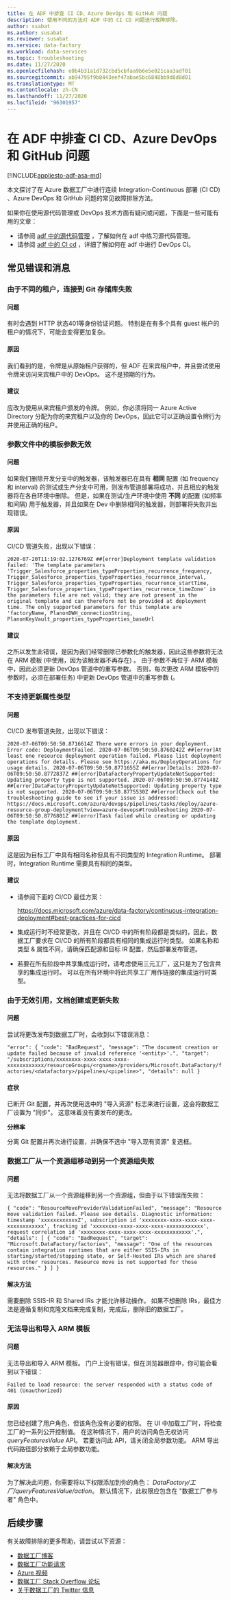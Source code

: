 ```yaml
---
title: 在 ADF 中排查 CI CD、Azure DevOps 和 GitHub 问题
description: 使用不同的方法对 ADF 中的 CI CD 问题进行故障排除。
author: ssabat
ms.author: susabat
ms.reviewer: susabat
ms.service: data-factory
ms.workload: data-services
ms.topic: troubleshooting
ms.date: 11/27/2020
ms.openlocfilehash: e0b4b31a1d732cbd5cbfaa9b6e5e021caa3adf01
ms.sourcegitcommit: ab94795f9b8443eef47abae5bc6848bb9d8d8d01
ms.translationtype: MT
ms.contentlocale: zh-CN
ms.lasthandoff: 11/27/2020
ms.locfileid: "96301957"
---
```

# <a name="troubleshoot-ci-cd-azure-devops-and-github-issues-in-adf"></a>在 ADF 中排查 CI CD、Azure DevOps 和 GitHub 问题 

[!INCLUDE[appliesto-adf-asa-md](includes/appliesto-adf-asa-md.md)]

本文探讨了在 Azure 数据工厂中进行连续 Integration-Continuous 部署 (CI CD) 、Azure DevOps 和 GitHub 问题的常见故障排除方法。

如果你在使用源代码管理或 DevOps 技术方面有疑问或问题，下面是一些可能有用的文章：

- 请参阅 [adf 中的源代码管理](source-control.md) ，了解如何在 adf 中练习源代码管理。 
- 请参阅  [adf 中的 CI cd](continuous-integration-deployment.md) ，详细了解如何在 adf 中进行 DevOps CI。
 
## <a name="common-errors-and-messages"></a>常见错误和消息

### <a name="connect-to-git-repository-failed-due-to-different-tenant"></a>由于不同的租户，连接到 Git 存储库失败

#### <a name="issue"></a>问题
    
有时会遇到 HTTP 状态401等身份验证问题。 特别是在有多个具有 guest 帐户的租户的情况下，可能会变得更加复杂。

#### <a name="cause"></a>原因

我们看到的是，令牌是从原始租户获得的，但 ADF 在来宾租户中，并且尝试使用令牌来访问来宾租户中的 DevOps。 这不是预期的行为。

#### <a name="recommendation"></a>建议

应改为使用从来宾租户颁发的令牌。 例如，你必须将同一 Azure Active Directory 分配为你的来宾租户以及你的 DevOps，因此它可以正确设置令牌行为并使用正确的租户。

### <a name="template-parameters-in-the-parameters-file-are-not-valid"></a>参数文件中的模板参数无效

#### <a name="issue"></a>问题

如果我们删除开发分支中的触发器，该触发器已在具有 **相同** 配置 (如 frequency 和 interval) 的测试或生产分支中可用，则发布管道部署将成功，并且相应的触发器将在各自环境中删除。 但是，如果在测试/生产环境中使用 **不同** 的配置 (如频率和间隔) 用于触发器，并且如果在 Dev 中删除相同的触发器，则部署将失败并出现错误。

#### <a name="cause"></a>原因

CI/CD 管道失败，出现以下错误：

`
2020-07-20T11:19:02.1276769Z ##[error]Deployment template validation failed: 'The template parameters 'Trigger_Salesforce_properties_typeProperties_recurrence_frequency, Trigger_Salesforce_properties_typeProperties_recurrence_interval, Trigger_Salesforce_properties_typeProperties_recurrence_startTime, Trigger_Salesforce_properties_typeProperties_recurrence_timeZone' in the parameters file are not valid; they are not present in the original template and can therefore not be provided at deployment time. The only supported parameters for this template are 'factoryName, PlanonDWH_connectionString, PlanonKeyVault_properties_typeProperties_baseUrl
`

#### <a name="recommendation"></a>建议

之所以发生此错误，是因为我们经常删除已参数化的触发器，因此这些参数将无法在 ARM 模板 (中使用，因为该触发器不再存在) 。 由于参数不再位于 ARM 模板中，因此必须更新 DevOps 管道中的重写参数。 否则，每次更改 ARM 模板中的参数时，必须在部署任务) 中更新 DevOps 管道中的重写参数 (。

### <a name="updating-property-type-is-not-supported"></a>不支持更新属性类型

#### <a name="issue"></a>问题

CI/CD 发布管道失败，出现以下错误：

`
2020-07-06T09:50:50.8716614Z There were errors in your deployment. Error code: DeploymentFailed.
2020-07-06T09:50:50.8760242Z ##[error]At least one resource deployment operation failed. Please list deployment operations for details. Please see https://aka.ms/DeployOperations for usage details.
2020-07-06T09:50:50.8771655Z ##[error]Details:
2020-07-06T09:50:50.8772837Z ##[error]DataFactoryPropertyUpdateNotSupported: Updating property type is not supported.
2020-07-06T09:50:50.8774148Z ##[error]DataFactoryPropertyUpdateNotSupported: Updating property type is not supported.
2020-07-06T09:50:50.8775530Z ##[error]Check out the troubleshooting guide to see if your issue is addressed: https://docs.microsoft.com/azure/devops/pipelines/tasks/deploy/azure-resource-group-deployment?view=azure-devops#troubleshooting
2020-07-06T09:50:50.8776801Z ##[error]Task failed while creating or updating the template deployment.
`

#### <a name="cause"></a>原因

这是因为目标工厂中具有相同名称但具有不同类型的 Integration Runtime。 部署时，Integration Runtime 需要具有相同的类型。

#### <a name="recommendation"></a>建议

- 请参阅下面的 CI/CD 最佳方案：

    https://docs.microsoft.com/azure/data-factory/continuous-integration-deployment#best-practices-for-cicd 
- 集成运行时不经常更改，并且在 CI/CD 中的所有阶段都是类似的，因此，数据工厂要求在 CI/CD 的所有阶段都具有相同的集成运行时类型。 如果名称和类型 & 属性不同，请确保匹配源和目标 IR 配置，然后部署发布管道。
- 若要在所有阶段中共享集成运行时，请考虑使用三元工厂，这只是为了包含共享的集成运行时。 可以在所有环境中将此共享工厂用作链接的集成运行时类型。

### <a name="document-creation-or-update-failed-because-of-invalid-reference"></a>由于无效引用，文档创建或更新失败

#### <a name="issue"></a>问题

尝试将更改发布到数据工厂时，会收到以下错误消息：

`
"error": {
        "code": "BadRequest",
        "message": "The document creation or update failed because of invalid reference '<entity>'.",
        "target": "/subscriptions/xxxxxxxx-xxxx-xxxx-xxxx-xxxxxxxxxxxx/resourceGroups/<rgname>/providers/Microsoft.DataFactory/factories/<datafactory>/pipelines/<pipeline>",
        "details": null
    }
`

#### <a name="symptom"></a>症状

已断开 Git 配置，并再次使用选中的 "导入资源" 标志来进行设置，这会将数据工厂设置为 "同步"。 这意味着没有要发布的更改。

**分辨率**

分离 Git 配置并再次进行设置，并确保不选中 "导入现有资源" 复选框。

### <a name="data-factory-move-failing-from-one-resource-group-to-another"></a>数据工厂从一个资源组移动到另一个资源组失败

#### <a name="issue"></a>问题

无法将数据工厂从一个资源组移到另一个资源组，但由于以下错误而失败：

`
{
    "code": "ResourceMoveProviderValidationFailed",
    "message": "Resource move validation failed. Please see details. Diagnostic information: timestamp 'xxxxxxxxxxxxZ', subscription id 'xxxxxxxx-xxxx-xxxx-xxxx-xxxxxxxxxxxx', tracking id 'xxxxxxxx-xxxx-xxxx-xxxx-xxxxxxxxxxxx', request correlation id 'xxxxxxxx-xxxx-xxxx-xxxx-xxxxxxxxxxxx'.",
    "details": [
        {
            "code": "BadRequest",
            "target": "Microsoft.DataFactory/factories",
            "message": "One of the resources contain integration runtimes that are either SSIS-IRs in starting/started/stopping state, or Self-Hosted IRs which are shared with other resources. Resource move is not supported for those resources."
        }
    ]
}
`

#### <a name="resolution"></a>解决方法

需要删除 SSIS-IR 和 Shared IRs 才能允许移动操作。 如果不想删除 IRs，最佳方法是遵循复制和克隆文档来完成复制，完成后，删除旧的数据工厂。

###  <a name="unable-to-export-and-import-arm-template"></a>无法导出和导入 ARM 模板

#### <a name="issue"></a>问题

无法导出和导入 ARM 模板。 门户上没有错误，但在浏览器跟踪中，你可能会看到以下错误：

`Failed to load resource: the server responded with a status code of 401 (Unauthorized)`

#### <a name="cause"></a>原因

您已经创建了用户角色，但该角色没有必要的权限。 在 UI 中加载工厂时，将检查工厂的一系列公开控制值。 在这种情况下，用户的访问角色无权访问 *queryFeaturesValue* API。 若要访问此 API，请关闭全局参数功能。 ARM 导出代码路径部分依赖于全局参数功能。

#### <a name="resolution"></a>解决方法

为了解决此问题，你需要将以下权限添加到你的角色： *DataFactory/工厂/queryFeaturesValue/action*。 默认情况下，此权限应包含在 "数据工厂参与者" 角色中。

## <a name="next-steps"></a>后续步骤

有关故障排除的更多帮助，请尝试以下资源：

*  [数据工厂博客](https://azure.microsoft.com/blog/tag/azure-data-factory/)
*  [数据工厂功能请求](https://feedback.azure.com/forums/270578-data-factory)
*  [Azure 视频](https://azure.microsoft.com/resources/videos/index/?sort=newest&services=data-factory)
*  [数据工厂 Stack Overflow 论坛](https://stackoverflow.com/questions/tagged/azure-data-factory)
*  [关于数据工厂的 Twitter 信息](https://twitter.com/hashtag/DataFactory)
